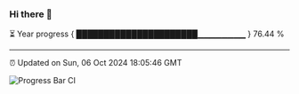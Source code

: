 ### Hi there 👋

⏳ Year progress { ██████████████████████▁▁▁▁▁▁▁▁ } 76.44 %

---

⏰ Updated on Sun, 06 Oct 2024 18:05:46 GMT

![Progress Bar CI](https://github.com/liununu/liununu/workflows/Progress%20Bar%20CI/badge.svg)
